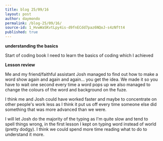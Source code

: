 ```yaml
---
title: blog 25/09/16
layout: post
author: daymondo
permalink: /blog-25/09/16/
source-id: 1_HvwWaSKvtLpy4is-d9fnECdd7paz6NQoJ-s4zNftt4
published: true
---
```

**understanding the basics**

Start of coding book I need to learn the basics of coding which I achieved

**Lesson review**

Me and my friend/faithful assistant Josh managed to find out how to make a word show again and again and again… you get the idea. We made it so you have to wait one second every time a word pops up we also managed to change the colours of the word and background on the fuze.

I think me and Josh could have worked faster and maybe to concentrate on other people's work less as I think it put us off every time someone else did something that was more advanced than we were.

I will let Josh do the majority of the typing as I'm quite slow and tend to spell things wrong, in the first lesson I kept on typing word instead of world (pretty dodgy). I think we could spend more time reading what to do to understand it more.

